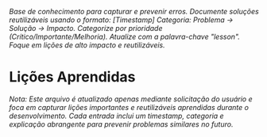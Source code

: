 *Base de conhecimento para capturar e prevenir erros. Documente soluções reutilizáveis usando o formato: [Timestamp] Categoria: Problema → Solução → Impacto. Categorize por prioridade (Crítico/Importante/Melhoria). Atualize com a palavra-chave "lesson". Foque em lições de alto impacto e reutilizáveis.*

# Lições Aprendidas

*Nota: Este arquivo é atualizado apenas mediante solicitação do usuário e foca em capturar lições importantes e reutilizáveis aprendidas durante o desenvolvimento. Cada entrada inclui um timestamp, categoria e explicação abrangente para prevenir problemas similares no futuro.*

